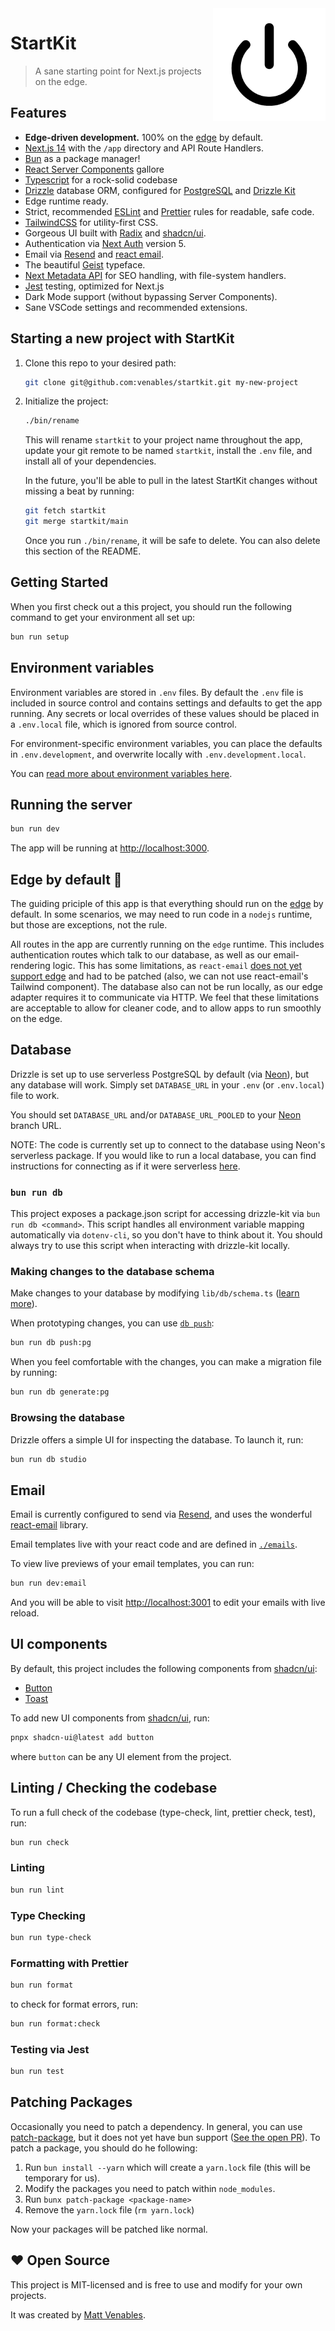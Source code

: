 <img src="./app/apple-icon.png" align="right" />

# StartKit

> A sane starting point for Next.js projects on the edge.

## Features

- **Edge-driven development.** 100% on the [edge](https://nextjs.org/docs/app/building-your-application/rendering/edge-and-nodejs-runtimes) by default.
- [Next.js 14](https://nextjs.org) with the `/app` directory and API Route Handlers.
- [Bun](https://bun.sh) as a package manager!
- [React Server Components](https://nextjs.org/docs/app/building-your-application/rendering/server-components) gallore
- [Typescript](https://www.typescriptlang.org/) for a rock-solid codebase
- [Drizzle](https://orm.drizzle.team) database ORM, configured for [PostgreSQL](https://www.postgresql.org/) and [Drizzle Kit](https://orm.drizzle.team/kit-docs/overview)
- Edge runtime ready.
- Strict, recommended [ESLint](https://eslint.org/) and [Prettier](https://prettier.io/) rules for readable, safe code.
- [TailwindCSS](https://tailwindcss.com/) for utility-first CSS.
- Gorgeous UI built with [Radix](https://www.radix-ui.com/) and [shadcn/ui](https://ui.shadcn.com/).
- Authentication via [Next Auth](https://next-auth.js.org/) version 5.
- Email via [Resend](https://resend.com) and [react email](https://react.email/).
- The beautiful [Geist](https://vercel.com/font) typeface.
- [Next Metadata API](https://beta.nextjs.org/docs/api-reference/metadata) for SEO handling, with file-system handlers.
- [Jest](https://jestjs.io/) testing, optimized for Next.js
- Dark Mode support (without bypassing Server Components).
- Sane VSCode settings and recommended extensions.

## Starting a new project with StartKit

1. Clone this repo to your desired path:

   ```sh
   git clone git@github.com:venables/startkit.git my-new-project
   ```

2. Initialize the project:

   ```sh
   ./bin/rename
   ```

   This will rename `startkit` to your project name throughout the app,
   update your git remote to be named `startkit`, install the `.env` file, and
   install all of your dependencies.

   In the future, you'll be able to pull in the latest StartKit changes without
   missing a beat by running:

   ```sh
   git fetch startkit
   git merge startkit/main
   ```

   Once you run `./bin/rename`, it will be safe to delete. You can also delete
   this section of the README.

## Getting Started

When you first check out a this project, you should run the following command to get your environment all set up:

```sh
bun run setup
```

## Environment variables

Environment variables are stored in `.env` files. By default the `.env` file is included in source control and contains
settings and defaults to get the app running. Any secrets or local overrides of these values should be placed in a
`.env.local` file, which is ignored from source control.

For environment-specific environment variables, you can place the defaults in `.env.development`, and overwrite locally
with `.env.development.local`.

You can [read more about environment variables here](https://nextjs.org/docs/basic-features/environment-variables).

## Running the server

```bash
bun run dev
```

The app will be running at [http://localhost:3000](http://localhost:3000).

## Edge by default 🚀

The guiding priciple of this app is that everything should run on the [edge](https://nextjs.org/docs/app/building-your-application/rendering/edge-and-nodejs-runtimes) by default. In some scenarios, we may need to run code in a `nodejs` runtime, but those are exceptions, not the rule.

All routes in the app are currently running on the `edge` runtime. This includes authentication routes which talk to our database, as well as our email-rendering logic. This has some limitations, as `react-email` [does not yet support edge](<(https://github.com/resendlabs/react-email/issues/871)>) and had to be patched (also, we can not use react-email's Tailwind component). The database also can not be run locally, as our edge adapter requires it to communicate via HTTP. We feel that these limitations are acceptable to allow for cleaner code, and to allow apps to run smoothly on the edge.

## Database

Drizzle is set up to use serverless PostgreSQL by default (via [Neon](https://neon.tech)), but any database will work. Simply set `DATABASE_URL` in your `.env` (or `.env.local`) file to work.

You should set `DATABASE_URL` and/or `DATABASE_URL_POOLED` to your [Neon](https://neon.tech) branch URL.

NOTE: The code is currently set up to connect to the database using Neon's serverless package. If you would like to run a local database, you can find instructions for connecting as if it were serverless [here](https://github.com/neondatabase/serverless/issues/33#issuecomment-1634853042).

### `bun run db`

This project exposes a package.json script for accessing drizzle-kit via `bun run db <command>`. This script handles all environment variable mapping automatically via `dotenv-cli`, so you don't have to think about it. You should always try to use this script when interacting with drizzle-kit locally.

### Making changes to the database schema

Make changes to your database by modifying `lib/db/schema.ts` ([learn more](https://orm.drizzle.team/docs/sql-schema-declaration)).

When prototyping changes, you can use [`db push`](https://orm.drizzle.team/kit-docs/overview):

```sh
bun run db push:pg
```

When you feel comfortable with the changes, you can make a migration file by running:

```sh
bun run db generate:pg
```

### Browsing the database

Drizzle offers a simple UI for inspecting the database. To launch it, run:

```sh
bun run db studio
```

## Email

Email is currently configured to send via [Resend](https://resend.com), and uses the wonderful [react-email](https://react.email) library.

Email templates live with your react code and are defined in [`./emails`](./emails).

To view live previews of your email templates, you can run:

```sh
bun run dev:email
```

And you will be able to visit [http://localhost:3001](http://localhost:3001) to edit your emails with live reload.

## UI components

By default, this project includes the following components from [shadcn/ui](https://ui.shadcn.com/):

- [Button](https://ui.shadcn.com/docs/components/button)
- [Toast](https://ui.shadcn.com/docs/components/toast)

To add new UI components from [shadcn/ui](https://ui.shadcn.com/), run:

```sh
pnpx shadcn-ui@latest add button
```

where `button` can be any UI element from the project.

## Linting / Checking the codebase

To run a full check of the codebase (type-check, lint, prettier check, test), run:

```sh
bun run check
```

### Linting

```sh
bun run lint
```

### Type Checking

```sh
bun run type-check
```

### Formatting with Prettier

```sh
bun run format
```

to check for format errors, run:

```sh
bun run format:check
```

### Testing via Jest

```sh
bun run test
```

## Patching Packages

Occasionally you need to patch a dependency. In general, you can use [patch-package](https://github.com/ds300/patch-package), but it does not yet have bun support ([See the open PR](https://github.com/ds300/patch-package/pull/490)). To patch a package, you should do he following:

1. Run `bun install --yarn` which will create a `yarn.lock` file (this will be temporary for us).
2. Modify the packages you need to patch within `node_modules`.
3. Run `bunx patch-package <package-name>`
4. Remove the `yarn.lock` file (`rm yarn.lock`)

Now your packages will be patched like normal.

## ❤️ Open Source

This project is MIT-licensed and is free to use and modify for your own projects.

It was created by [Matt Venables](https://venabl.es).
